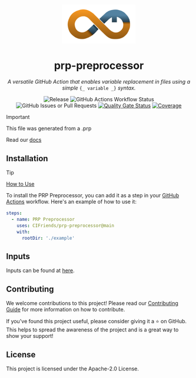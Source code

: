 <div align="center">
<a href="https://github.com/CIFriends">
    <img src="https://raw.githubusercontent.com/CIFriends/brandkit/main/no-bg/cifriends.svg" alt="Logo" width="200px">
</a>

 # prp-preprocessor
 
 _A versatile GitHub Action that enables variable replacement in files using a simple_ `{_ variable _}` _syntax._

![Release](https://img.shields.io/github/v/release/CIFriends/prp-preprocessor?include_prereleases&sort=semver&logo=github)
![GitHub Actions Workflow Status](https://img.shields.io/github/actions/workflow/status/cifriends/prp-preprocessor/ci.yml?logo=github)
![GitHub Issues or Pull Requests](https://img.shields.io/github/issues/cifriends/prp-preprocessor?logo=github)
[![Quality Gate Status](https://sonarcloud.io/api/project_badges/measure?project=CIFriends_prp-preprocessor&metric=alert_status)](https://sonarcloud.io/summary/new_code?id=CIFriends_prp-preprocessor)
[![Coverage](https://sonarcloud.io/api/project_badges/measure?project=CIFriends_prp-preprocessor&metric=coverage)](https://sonarcloud.io/summary/new_code?id=CIFriends_prp-preprocessor)
</div>

> [!IMPORTANT]
> This file was generated from a .prp
>
> Read our [docs](https://github.com/CIFriends/prp-preprocessor/wiki)


## Installation

> [!TIP]
> [How to Use](https://github.com/CIFriends/prp-preprocessor/wiki/How-to-Use)

To install the PRP Preprocessor, you can add it as a step in your [GitHub Actions](https://github.com/features/actions) workflow.
Here's an example of how to
use it:

```yml
steps:
  - name: PRP Preprocessor
    uses: CIFriends/prp-preprocessor@main
    with:
      rootDir: './example'
```

## Inputs

Inputs can be found at [here](https://github.com/CIFriends/prp-preprocessor/wiki/Inputs).

## Contributing

We welcome contributions to this project! Please read our [Contributing Guide](CONTRIBUTING.md) for more information on how to contribute.

If you've found this project useful, please consider giving it a ⭐ on GitHub. This helps to spread the awareness of the project and is a great way to show your support!

## License

This project is licensed under the Apache-2.0 License.
